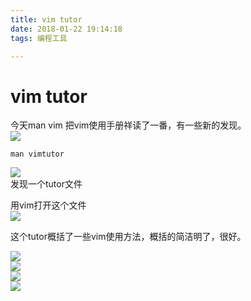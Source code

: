 ```yaml
---
title: vim tutor
date: 2018-01-22 19:14:18
tags: 编程工具

---
```


# vim tutor

今天man vim 把vim使用手册祥读了一番，有一些新的发现。  
![](http://mitre.oss-cn-hangzhou.aliyuncs.com/blog_pic5/man-vim.png)  
```shell
man vimtutor
```

![](http://mitre.oss-cn-hangzhou.aliyuncs.com/blog_pic5/man-vimtutor.png)  
发现一个tutor文件  

用vim打开这个文件  
![](http://mitre.oss-cn-hangzhou.aliyuncs.com/blog_pic5/vim-vimtutor.png)  

这个tutor概括了一些vim使用方法，概括的简洁明了，很好。  

![](http://mitre.oss-cn-hangzhou.aliyuncs.com/blog_pic5/vim-tutor-lesson2.png)  
![](http://mitre.oss-cn-hangzhou.aliyuncs.com/blog_pic5/vim-tutor-lesson4.png)  
![](http://mitre.oss-cn-hangzhou.aliyuncs.com/blog_pic5/vim-tutor-lesson5.png)  
![](http://mitre.oss-cn-hangzhou.aliyuncs.com/blog_pic5/vim-tutor-lesson6.png)  
